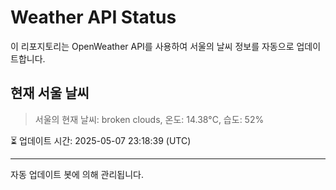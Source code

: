 
# Weather API Status

이 리포지토리는 OpenWeather API를 사용하여 서울의 날씨 정보를 자동으로 업데이트합니다.

## 현재 서울 날씨
> 서울의 현재 날씨: broken clouds, 온도: 14.38°C, 습도: 52%

⏳ 업데이트 시간: 2025-05-07 23:18:39 (UTC)

---
자동 업데이트 봇에 의해 관리됩니다.
